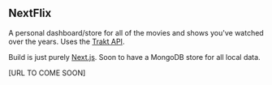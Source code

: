 ## NextFlix

A personal dashboard/store for all of the movies and shows you've watched over the years. Uses the  [Trakt API](https://trakt.docs.apiary.io/).

Build is just purely [Next.js](https://nextjs.org/). Soon to have a MongoDB store for all local data.

[URL TO COME SOON]